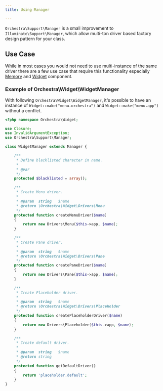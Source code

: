 ```yaml
---
title: Using Manager

---
```


`Orchestra\Support\Manager` is a small improvement to `Illuminate\Support\Manager`, which allow multi-ton driver based factory design pattern for your class.

## Use Case

While in most cases you would not need to use multi-instance of the same driver there are a few use case that require this functionality especially [Memory]({doc-url}/components/memory) and [Widget]({doc-url}/components/widget) component.

### Example of Orchestra\Widget\WidgetManager

With following `Orchestra\Widget\WidgetManager`, it's possible to have an instance of `Widget::make("menu.orchestra")` and `Widget::make("menu.app")` without a conflict.

```php
<?php namespace Orchestra\Widget;

use Closure;
use InvalidArgumentException;
use Orchestra\Support\Manager;

class WidgetManager extends Manager {

	/**
	 * Define blacklisted character in name.
	 *
	 * @var
	 */
	protected $blacklisted = array();

	/**
	 * Create Menu driver.
	 *
	 * @param  string   $name
	 * @return \Orchestra\Widget\Drivers\Menu
	 */
	protected function createMenuDriver($name)
	{
		return new Drivers\Menu($this->app, $name);
	}

	/**
	 * Create Pane driver.
	 *
	 * @param  string   $name
	 * @return \Orchestra\Widget\Drivers\Pane
	 */
	protected function createPaneDriver($name)
	{
		return new Drivers\Pane($this->app, $name);
	}

	/**
	 * Create Placeholder driver.
	 *
	 * @param  string   $name
	 * @return \Orchestra\Widget\Drivers\Placeholder
	 */
	protected function createPlaceholderDriver($name)
	{
		return new Drivers\Placeholder($this->app, $name);
	}

	/**
	 * Create default driver.
	 *
	 * @param  string   $name
	 * @return string
	 */
	protected function getDefaultDriver()
	{
		return 'placeholder.default';
	}
}
```
